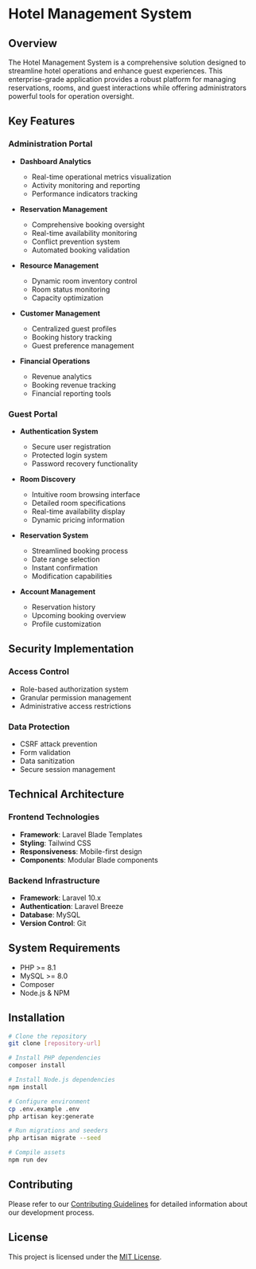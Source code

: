 # Hotel Management System

## Overview
The Hotel Management System is a comprehensive solution designed to streamline hotel operations and enhance guest experiences. This enterprise-grade application provides a robust platform for managing reservations, rooms, and guest interactions while offering administrators powerful tools for operation oversight.

## Key Features

### Administration Portal
- **Dashboard Analytics**
  - Real-time operational metrics visualization
  - Activity monitoring and reporting
  - Performance indicators tracking

- **Reservation Management**
  - Comprehensive booking oversight
  - Real-time availability monitoring
  - Conflict prevention system
  - Automated booking validation

- **Resource Management**
  - Dynamic room inventory control
  - Room status monitoring
  - Capacity optimization

- **Customer Management**
  - Centralized guest profiles
  - Booking history tracking
  - Guest preference management

- **Financial Operations**
  - Revenue analytics
  - Booking revenue tracking
  - Financial reporting tools

### Guest Portal
- **Authentication System**
  - Secure user registration
  - Protected login system
  - Password recovery functionality

- **Room Discovery**
  - Intuitive room browsing interface
  - Detailed room specifications
  - Real-time availability display
  - Dynamic pricing information

- **Reservation System**
  - Streamlined booking process
  - Date range selection
  - Instant confirmation
  - Modification capabilities

- **Account Management**
  - Reservation history
  - Upcoming booking overview
  - Profile customization

## Security Implementation

### Access Control
- Role-based authorization system
- Granular permission management
- Administrative access restrictions

### Data Protection
- CSRF attack prevention
- Form validation
- Data sanitization
- Secure session management

## Technical Architecture

### Frontend Technologies
- **Framework**: Laravel Blade Templates
- **Styling**: Tailwind CSS
- **Responsiveness**: Mobile-first design
- **Components**: Modular Blade components

### Backend Infrastructure
- **Framework**: Laravel 10.x
- **Authentication**: Laravel Breeze
- **Database**: MySQL
- **Version Control**: Git

## System Requirements
- PHP >= 8.1
- MySQL >= 8.0
- Composer
- Node.js & NPM

## Installation

```bash
# Clone the repository
git clone [repository-url]

# Install PHP dependencies
composer install

# Install Node.js dependencies
npm install

# Configure environment
cp .env.example .env
php artisan key:generate

# Run migrations and seeders
php artisan migrate --seed

# Compile assets
npm run dev
```

## Contributing
Please refer to our [Contributing Guidelines](CONTRIBUTING.md) for detailed information about our development process.

## License
This project is licensed under the [MIT License](LICENSE).

